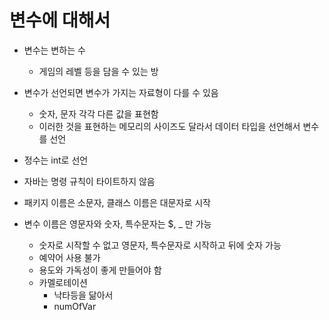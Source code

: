 # 변수에 대해서

- 변수는 변하는 수
  - 게임의 레벨 등을 담을 수 있는 방
- 변수가 선언되면 변수가 가지는 자료형이 다를 수 있음
  - 숫자, 문자 각각 다른 값을 표현함
  - 이러한 것을 표현하는 메모리의 사이즈도 달라서 데이터 타입을 선언해서 변수를 선언

- 정수는 int로 선언
- 자바는 명령 규칙이 타이트하지 않음
- 패키지 이름은 소문자, 클래스 이름은 대문자로 시작
- 변수 이름은 영문자와 숫자, 특수문자는 $, _ 만 가능
  - 숫자로 시작할 수 없고 영문자, 특수문자로 시작하고 뒤에 숫자 가능
  - 예약어 사용 불가
  - 용도와 가독성이 좋게 만들어야 함
  - 카멜로테이션
    - 낙타등을 닮아서
    - numOfVar